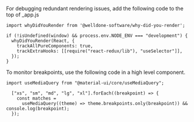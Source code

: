 For debugging redundant rendering issues, add the following code to the top of _app.js

```
import whyDidYouRender from '@welldone-software/why-did-you-render';
```

```
if (!isUndefined(window) && process.env.NODE_ENV === "development") {
  whyDidYouRender(React, {
    trackAllPureComponents: true,
    trackExtraHooks: [[require("react-redux/lib"), "useSelector"]],
  });
}
```

To monitor breakpoints, use the following code in a high level component.
```
import useMediaQuery from "@material-ui/core/useMediaQuery";
```

```
  ["xs", "sm", "md", "lg", "xl"].forEach((breakpoint) => {
    const matches =
      useMediaQuery((theme) => theme.breakpoints.only(breakpoint)) && console.log(breakpoint);
  });

```
